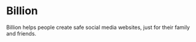 # Billion
Billion helps people create safe social media websites, just for their family and friends.

